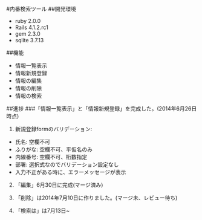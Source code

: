 #内番検索ツール
##開発環境
  - ruby 2.0.0
  - Rails 4.1.2.rc1
  - gem 2.3.0
  - sqlite 3.7.13

##機能
  - 情報一覧表示
  - 情報新規登録
  - 情報の編集
  - 情報の削除
  - 情報の検索

##進捗
###「情報一覧表示」と「情報新規登録」を完成した。(2014年6月26日時点)
1. 新規登録formのバリデーション:
  - 氏名: 空欄不可
  - ふりがな: 空欄不可、平仮名のみ
  - 内線番号: 空欄不可、桁数指定
  - 部署: 選択式なのでバリデーション設定なし
  - 入力不正がある時に、エラーメッセージが表示

2. 「編集」6月30日に完成(マージ済み)

3. 「削除」は2014年7月10日に作りました。(マージ未、レビュー待ち)

4. 「検索は」は7月13日~ 


